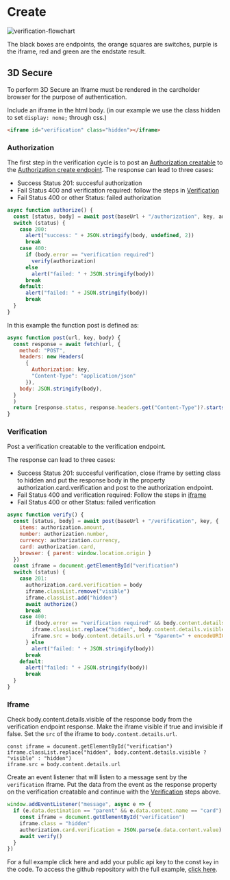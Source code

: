 # Create

<img :src="$withBase('/assets/img/merchant/verification/verification-flowchart.png')" alt="verification-flowchart">

The black boxes are endpoints, the orange squares are switches, purple is the iframe, red and green are the endstate result.



## 3D Secure

To perform 3D Secure an Iframe must be rendered in the cardholder browser for the purpose of authentication.

Include an iframe in the html body. (in our example we use the class hidden to set `display: none;` through css.)

``` html
<iframe id="verification" class="hidden"></iframe>
```
### Authorization

The first step in the verification cycle is to post an [Authorization creatable](../authorization/reference.html) to the [Authorization create endpoint](../authorization/create.html#create).
The response can lead to three cases:
- Success Status 201: succesful authorization
- Fail Status 400 and verification required: follow the steps in [Verification](./create.html#verification) 
- Fail Status 400 or other Status: failed authorization

``` js 
async function authorize() {
  const [status, body] = await post(baseUrl + "/authorization", key, authorization)
  switch (status) {
    case 200:
      alert("success: " + JSON.stringify(body, undefined, 2))
      break
    case 400:
      if (body.error == "verification required")
        verify(authorization)
      else
        alert("failed: " + JSON.stringify(body))
      break
    default:
      alert("failed: " + JSON.stringify(body))
      break
  }
}
```

In this example the function post is defined as:

``` js
async function post(url, key, body) {
  const response = await fetch(url, {
    method: "POST",
    headers: new Headers(
      {
        Authorization: key,
        "Content-Type": "application/json"
      }),
    body: JSON.stringify(body),
  }
  )
  return [response.status, response.headers.get("Content-Type")?.startsWith("application/json") ? await response.json() : await response.text()]
}
```
### Verification

Post a verification creatable to the verification endpoint. 

The response can lead to three cases:
- Success Status 201: succesful verification, close iframe by setting class to hidden and put the response body in the property authorization.card.verification and post to the authorization endpoint.
- Fail Status 400 and verification required: Follow the steps in [iframe](./create.html#iframe) 
- Fail Status 400 or other Status: failed verification

``` js
async function verify() {
  const [status, body] = await post(baseUrl + "/verification", key, {
    items: authorization.amount,
    number: authorization.number,
    currency: authorization.currency,
    card: authorization.card,
    browser: { parent: window.location.origin }
  })
  const iframe = document.getElementById("verification")
  switch (status) {
    case 201:
      authorization.card.verification = body
      iframe.classList.remove("visible")
      iframe.classList.add("hidden")
      await authorize()
      break
    case 400:
      if (body.error == "verification required" && body.content.details.method == "GET") {
        iframe.classList.replace("hidden", body.content.details.visible ? "visible" : "hidden")
        iframe.src = body.content.details.url + "&parent=" + encodeURIComponent(window.location.origin)
      } else
        alert("failed: " + JSON.stringify(body))
      break
    default:
      alert("failed: " + JSON.stringify(body))
      break
  }
}
```


### Iframe

Check body.content.details.visible of the response body from the verification endpoint response. Make the iframe visible if true and invisible if false.
Set the `src` of the iframe to `body.content.details.url`.

``` JS
const iframe = document.getElementById("verification")
iframe.classList.replace("hidden", body.content.details.visible ? "visible" : "hidden")
iframe.src = body.content.details.url 
```

Create an event listener that will listen to a message sent by the `verification` iframe.
Put the data from the event as the response property on the verification creatable and continue with the [Verification](./create.html#verification) steps above.

``` js
window.addEventListener("message", async e => {
  if (e.data.destination == "parent" && e.data.content.name == "card") {
    const iframe = document.getElementById("verification")
    iframe.class = "hidden"
    authorization.card.verification = JSON.parse(e.data.content.value)
    await verify()
  }
})
```

For a full example <a target="_blank" :href="$withBase('/assets/scripts/verification/index.html')" download="index.html">click here</a> and add your public api key to the const `key` in the code. To access the github repository with the full example, <a target="_blank" href="https://github.com/intergiro/verification-example">click here</a>.
